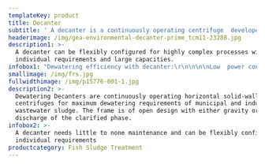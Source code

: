 ```yaml
---
templateKey: product
title: Decanter
subtitle: ' A decanter is a continuously operating centrifuge  developed specifically for the requirements of sludge (pre-) dewatering. '
headerimage: /img/gea-environmental-decanter-prime_tcm11-23288.jpg
description1: >-
  A decanter can be flexibly configured for highly complex processes with
  individual requirements and large capacities.
infobox1: "Dewatering efficiency with decanter:\r\n\n\n\nLow  power consumption down to 0.7 kWh/m³/h\r\n\nHigh g-force for maximum dewatering \r\n\nGentle feed geometry for optimum flocculation and low wear \r\n\nAll product-contacting parts are made of stainless steel \r\n\nLowest  space requirement (m³/h per m²)\r\n\nEasy to operate and maintain"
smallimage: /img/frs.jpg
fullwidthimage: /img/p15776-001-1.jpg
description2: >-
  Dewatering Decanters are continuously operating horizontal solid-wall bowl
  centrifuges for maximum dewatering requirements of municipal and industrial
  wastewater sludge. The frame is of open design with either gravity or pressure
  discharge of the clarified phase.
infobox2: >-
  A decanter needs little to none maintenance and can be flexibly configured for
  individual requirements
productcategory: Fish Sludge Treatment
---
```


